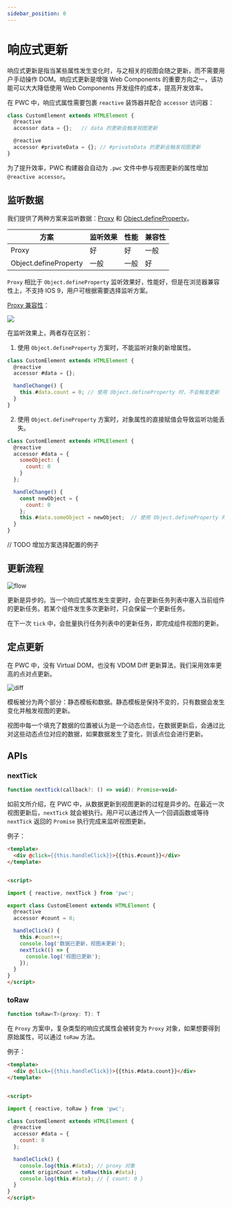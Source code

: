 ```yaml
---
sidebar_position: 0
---
```


# 响应式更新

响应式更新是指当某些属性发生变化时，与之相关的视图会随之更新，而不需要用户手动操作 DOM。响应式更新是增强 Web Components 的重要方向之一，该功能可以大大降低使用 Web Components 开发组件的成本，提高开发效率。

在 PWC 中，响应式属性需要包裹 `reactive` 装饰器并配合 `accessor` 访问器：

```js
class CustomElement extends HTMLElement {
  @reactive
  accessor data = {};   // data 的更新会触发视图更新

  @reactive
  accessor #privateData = {}; // #privateData 的更新会触发视图更新
}
```

为了提升效率，PWC 构建器会自动为 `.pwc` 文件中参与视图更新的属性增加 `@reactive accessor`。

## 监听数据

我们提供了两种方案来监听数据：[Proxy](https://developer.mozilla.org/en-US/docs/Web/JavaScript/Reference/Global_Objects/Proxy) 和 [Object.defineProperty](https://developer.mozilla.org/en-US/docs/Web/JavaScript/Reference/Global_Objects/Object/defineProperty)。

| 方案                  | 监听效果 | 性能 | 兼容性 |
| --------------------- | -------- | ---- | ------ |
| Proxy                 | 好       | 好   | 一般   |
| Object.defineProperty | 一般     | 一般 | 好     |

`Proxy` 相比于 `Object.defineProperty` 监听效果好，性能好，但是在浏览器兼容性上，不支持 IOS 9，用户可根据需要选择监听方案。

[Proxy 兼容性](https://caniuse.com/proxy)：

![](https://img.alicdn.com/imgextra/i3/O1CN01bH2nN11HTfMgxDYLK_!!6000000000759-0-tps-1374-588.jpg)

在监听效果上，两者存在区别：

1. 使用 `Object.defineProperty` 方案时，不能监听对象的新增属性。

```js
class CustomElement extends HTMLElement {
  @reactive
  accessor #data = {};

  handleChange() {
    this.#data.count = 0; // 使用 Object.defineProperty 时，不会触发更新
  }
}
```

2. 使用 `Object.defineProperty` 方案时，对象属性的直接赋值会导致监听功能丢失。

```js
class CustomElement extends HTMLElement {
  @reactive
  accessor #data = {
    someObject: {
      count: 0
    }
  };

  handleChange() {
    const newObject = {
      count: 0
    };
    this.#data.someObject = newObject;  // 使用 Object.defineProperty 时， someObject 上的响应式会丢失
  }
}
```

// TODO 增加方案选择配置的例子

## 更新流程

![flow](https://img.alicdn.com/imgextra/i3/O1CN01XBI2yI1UswDxSEXvH_!!6000000002574-2-tps-786-420.png)

更新是异步的。当一个响应式属性发生变更时，会在更新任务列表中塞入当前组件的更新任务。若某个组件发生多次更新时，只会保留一个更新任务。

在下一次 `tick` 中，会批量执行任务列表中的更新任务，即完成组件视图的更新。

## 定点更新

在 PWC 中，没有 Virtual DOM，也没有 VDOM Diff 更新算法，我们采用效率更高的点对点更新。

![diff](https://img.alicdn.com/imgextra/i1/O1CN01eiouCX29Chx4antxE_!!6000000008032-2-tps-758-720.png)

模板被分为两个部分：静态模板和数据。静态模板是保持不变的，只有数据会发生变化并触发视图的更新。

视图中每一个填充了数据的位置被认为是一个动态点位，在数据更新后，会通过比对这些动态点位对应的数据，如果数据发生了变化，则该点位会进行更新。

## APIs

### nextTick

```js
function nextTick(callback?: () => void): Promise<void>
```

如前文所介绍，在 PWC 中，从数据更新到视图更新的过程是异步的。在最近一次视图更新后，`nextTick` 就会被执行。用户可以通过传入一个回调函数或等待 `nextTick` 返回的 `Promise` 执行完成来监听视图更新。

例子：

```html
<template>
  <div @click={{this.handleClick}}>{{this.#count}}</div>
</template>


<script>

import { reactive, nextTick } from 'pwc';

export class CustomElement extends HTMLElement {
  @reactive
  accessor #count = 0;

  handleClick() {
    this.#count++;
    console.log('数据已更新，视图未更新');
    nextTick(() => {
      console.log('视图已更新');
    });
  }
}
</script>
```

### toRaw

```js
function toRaw<T>(proxy: T): T
```

在 `Proxy` 方案中，复杂类型的响应式属性会被转变为 `Proxy` 对象，如果想要得到原始属性，可以通过 `toRaw` 方法。

例子：

```html
<template>
  <div @click={{this.handleClick}}>{{this.#data.count}}</div>
</template>


<script>

import { reactive, toRaw } from 'pwc';

class CustomElement extends HTMLElement {
  @reactive
  accessor #data = {
    count: 0
  };

  handleClick() {
    console.log(this.#data); // proxy 对象
    const originCount = toRaw(this.#data);
    console.log(this.#data); // { count: 0 }
  }
}
</script>
```
